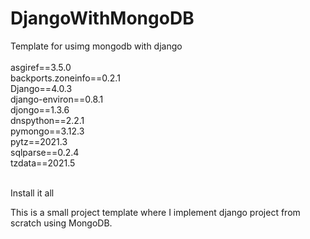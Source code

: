 # DjangoWithMongoDB

Template for usimg mongodb with django
<br>
<br>
asgiref==3.5.0 <br>
backports.zoneinfo==0.2.1<br>
Django==4.0.3<br>
django-environ==0.8.1<br>
djongo==1.3.6<br>
dnspython==2.2.1<br>
pymongo==3.12.3<br>
pytz==2021.3<br>
sqlparse==0.2.4<br>
tzdata==2021.5<br>
<br>

Install it all 

This is a small project template where I implement django project from scratch using MongoDB.
